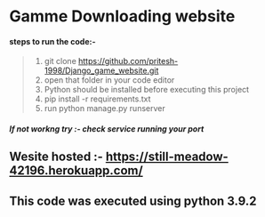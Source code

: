 # Gamme Downloading website
#### steps to run the code:-
> 1) git clone https://github.com/pritesh-1998/Django_game_website.git
> 2) open that folder in your code editor
> 3) Python should be installed before executing this project 
> 4) pip install -r requirements.txt
> 5) run python manage.py runserver
##### If not workng try :-  *check service running your port*
## Wesite hosted :- https://still-meadow-42196.herokuapp.com/
## This code was executed using python 3.9.2
